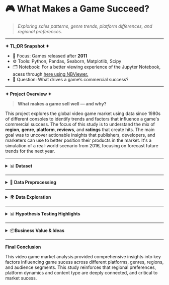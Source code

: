 # 🎮 What Makes a Game Succeed?

> *Exploring sales patterns, genre trends, platform differences, and regional preferences.*

---

**✦ TL;DR Snapshot ✦**

- 📅 Focus: Games released after **2011**  
- ⚙️ Tools: Python, Pandas, Seaborn, Matplotlib, Scipy  
- 🗂 Notebook: For a better viewing experience of the Jupyter Notebook, acess through [here using NBViewer.](https://nbviewer.org/github/gabriel-amoroso/bootcamp_dataanalysis/blob/main/games_sales_trends/games_sales_project.ipynb) 
- 🎯 Question: What drives a game’s commercial success?

---

**✦ Project Overview ✦**
 
> **What makes a game sell well — and why?**

This project explores the global video game market using data since 1980s of different consoles to identify trends and factors that influence a game's commercial success. The focus of this study is to understand the mix of **region**, **genre**, **platform**, **reviews**, and **ratings** that create hits. The main goal was to uncover actionable insights that publishers, developers, and marketers can use to better position their products in the market. It's a simulation of a real-world scenario from 2016, focusing on forecast future trends for the next year.

---
<details>
<summary>📊 <strong>Dataset</strong></summary>

The dataset is a simulation of public video game sales and review database. It includes:

- Game names, platforms, release years  
- Genre, publisher, and ESRB rating  
- Regional and global sales  
- Critic and user scores
</details>

---
<details>
<summary>🧹 <strong>Data Preprocessing</strong></summary>

Key steps included:

- Standardizing column names
- Fixing inconsistent or missing data  
- Removing outliers and rare categories  
- Converting datatypes for numerical operations  

These steps ensured the dataset was clean and analysis-ready.
</details>

---

<details>
<summary>🌍 <strong>Data Exploration</strong></summary>

### 📈 Life Cycle of Consoles
- After the 2000s there was a boom in videogame sales
- Consolidation of main companies (Sony, Microsoft, Nintendo)
- The life cycle of a platform was well stabilished

![Top 10 Platform Sales Over Time](top_platform_sales.png)  
*Top 10 platform sales globally since 1980 in millions USD.*

---

### 📌 Platform Trends by Region
| Region         | Top Platforms                              |
|----------------|--------------------------------------------|
| North America  | Xbox 360, PS3, PS4, Xbox One, 3DS          |
| Europe         | PS3, PS4, Xbox 360, 3DS, PC                |
| Japan          | 3DS, PS3, PSP, PSV, PS4                    |

- Japan favors local brands, like Sony and Nintendo  
- PC looks more relevant in Europe  
- NA tracks global trends due to market share

---

### 🎯 Do Scores Affect Sales?
- High **critic/user scores → generally higher sales:** 54% correlation between good scores and higher sales
- Some games have huge sales with mixed scores (good for critics, bad for gamers)


*Conclusion:* Reviews help, but aren’t everything. Branding, genre, and platform reach still dominate.

![User/critic Scores and Game Sales](scores_sales_corr.png)  
*Correlation between user and critics score with game sales*

---

### 🔞 Regional Age Ratings
- Japan: heavy on **E-rated** games (family-friendly)  
- NA/EU: heavier on **M-rated** titles (shooters, action)  

---

### 🎮 Genre Standouts
- Globally: Action, Shooter, Sports and RPGs 
- Japan: RPGs, Platformers and Fighting
  
![Top Genres Sales of each Region](top_genres_region.png)  
*Top genres sales in each region since 2011 in millions USD.*

</details>

---

<details>
<summary>📊 <strong>Hypothesis Testing Highlights</strong></summary>

| Question                                  | Result                          |
|-------------------------------------------|---------------------------------|
| Xbox One vs PC user scores                | ❌ Not significantly different  |
| Action vs Sports user scores              | ✅ Significant difference found |

</details>

---


<details>
<summary>📦<strong>Business Value & Ideas</strong></summary>

> This analysis can inform real-world decisions for developers, publishers, and marketers:

- 🎯 Focus genres regionally  
- 🧭 Localize content based on rating preferences  
- 🛒 Curate storefronts dynamically  
- 🔮 Predict outcomes with critic score + genre/platform combo
</details>


---

**Final Conclusion**

This video game market analysis provided comprehensive insights into key factors influencing game sucess across different platforms, genres, regions, and audience segments.
This study reinforces that regional preferences, platform dynamics and content type are deeply connected, and critical to market sucess.

<br>  
